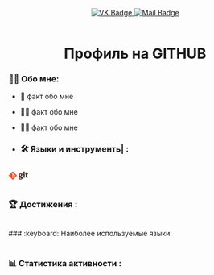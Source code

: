 <div id = "badges" align = "center">
  <a href = "https://vk.com/shamatulskiy">
    <img src = "https://img.shields.io/badge/VK-blue?style=for-the-badge&logo=VK&logoColor=white" alt="VK Badge"/>
  </a>
  
  <a href = " https://mail.google.com/mail/u/1/#inbox">
    <img src = "https://img.shields.io/badge/EMAIL-red?style=for-the-badge&logo=Gmail&logoColor=white" alt="Mail Badge"/>
  </a>
</div>

<div id="view prof" align="center">
  <img src="https://komarev.com/ghpvc/?username=shaman3371&style=flat-square&color=blue" alt=""/>
</div>

<div id="hey there" align="center">
  <h1> Профиль на GITHUB </h1>
</div>

### :man_technologist: Обо мне: 
- :brain: факт обо мне
- :man_pilot: факт обо мне
- :biking_man: факт обо мне

- ### :hammer_and_wrench: Языки и инструменть| :
<div>
<img src = "https://github.com/devicons/devicon/blob/master/icons/git/git-original-wordmark.svg" width="40" height="40"/>

</div>

### :trophy: Достижения :
<div>
  <img src="https://github-profile-trophy.vercel.app/?username=shaman3371" alt=""/>
</div>
### :keyboard: Наиболее используемые языки: 
<div>
  <img src="https://github-readme-stats.vercel.app/api/top-langs/?username=shaman3371" alt=""/>
</div>

### :bar_chart: Статистика активности :
<div>
  <img src="https://github-readme-activity-graph.vercel.app/graph?username=&theme=" alt=""/>
</div>
